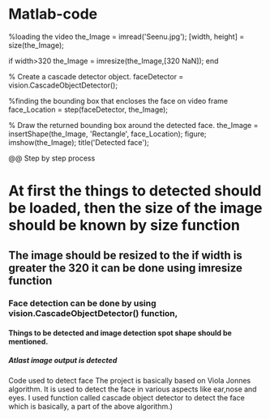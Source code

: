 # Matlab-code

%loading the video
the_Image      = imread('Seenu.jpg');
[width, height] = size(the_Image);

if width>320
the_Image = imresize(the_Image,[320 NaN]);
end

% Create a cascade detector object.
faceDetector = vision.CascadeObjectDetector();

%finding the bounding box that encloses the face on video frame
face_Location = step(faceDetector, the_Image);

% Draw the returned bounding box around the detected face.
the_Image = insertShape(the_Image, 'Rectangle', face_Location);
figure; 
imshow(the_Image); 
title('Detected face');

@@ Step by step process  
# At first the things to detected should be loaded, then the size of the image should be known by size function
## The image should be resized to the if width is greater the 320 it can be done using imresize function
### Face detection can be done by using vision.CascadeObjectDetector() function,
#### Things to be detected and image detection spot shape should be mentioned.
##### Atlast image output is detected


Code used to detect face
The project is basically based on Viola Jonnes algorithm.
It is used to detect the face in various aspects like ear,nose and eyes.
I used function called cascade object detector to detect the face which is basically,
a part of the above algorithm.)
